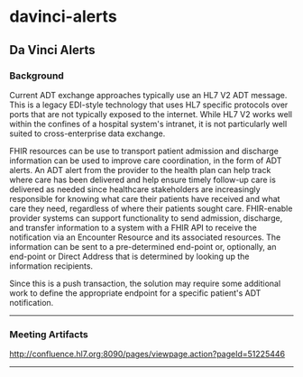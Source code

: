 # davinci-alerts
## Da Vinci Alerts

### Background

Current ADT exchange approaches typically use an HL7 V2 ADT message. This is a legacy EDI-style technology that uses HL7 specific protocols over ports that are not typically exposed to the internet. While HL7 V2 works well within the confines of a hospital system's intranet, it is not particularly well suited to cross-enterprise data exchange.

FHIR resources can be use to transport patient admission and discharge information can be used to improve care coordination, in the form of ADT alerts. An ADT alert from the provider to the health plan can help track where care has been delivered and help ensure timely follow-up care is delivered as needed since healthcare stakeholders are increasingly responsible for knowing what care their patients have received and what care they need, regardless of where their patients sought care. FHIR-enable provider systems can support functionality to send admission, discharge, and transfer information to a system with a FHIR API to receive the notification via an Encounter Resource and its associated resources. The information can be sent to a pre-determined end-point or, optionally, an end-point or Direct Address that is determined by looking up the information recipients.

Since this is a push transaction, the solution may require some additional work to define the appropriate endpoint for a specific patient's ADT notification.

---

### Meeting Artifacts

http://confluence.hl7.org:8090/pages/viewpage.action?pageId=51225446

---
